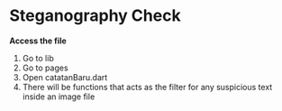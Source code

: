 # Steganography Check

**Access the file**
1. Go to lib
2. Go to pages
3. Open catatanBaru.dart
4. There will be functions that acts as the filter for any suspicious text inside an image file
